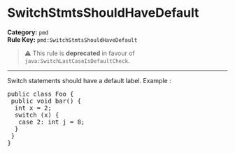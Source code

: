 # SwitchStmtsShouldHaveDefault
**Category:** `pmd`<br/>
**Rule Key:** `pmd:SwitchStmtsShouldHaveDefault`<br/>
> :warning: This rule is **deprecated** in favour of `java:SwitchLastCaseIsDefaultCheck`.

-----

Switch statements should have a default label. Example :
<pre>
public class Foo {
 public void bar() {
  int x = 2;
  switch (x) {
   case 2: int j = 8;
  }
 }
}
</pre>
